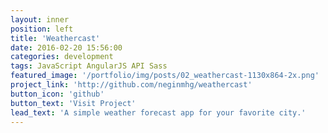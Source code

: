 ```yaml
---
layout: inner
position: left
title: 'Weathercast'
date: 2016-02-20 15:56:00
categories: development
tags: JavaScript AngularJS API Sass
featured_image: '/portfolio/img/posts/02_weathercast-1130x864-2x.png'
project_link: 'http://github.com/neginmhg/weathercast'
button_icon: 'github'
button_text: 'Visit Project'
lead_text: 'A simple weather forecast app for your favorite city.'
---
```

